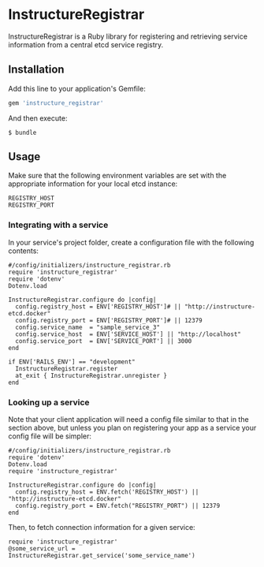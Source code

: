 # InstructureRegistrar

InstructureRegistrar is a Ruby library for registering and retrieving service
information from a central etcd service registry.

## Installation

Add this line to your application's Gemfile:

```ruby
gem 'instructure_registrar'
```

And then execute:

    $ bundle

## Usage

Make sure that the following environment variables are set with the appropriate
information for your local etcd instance:

    REGISTRY_HOST
    REGISTRY_PORT

### Integrating with a service

In your service's project folder, create a configuration file with the following contents:

    #/config/initializers/instructure_registrar.rb
    require 'instructure_registrar'
    require 'dotenv'
    Dotenv.load

    InstructureRegistrar.configure do |config|
      config.registry_host = ENV['REGISTRY_HOST']# || "http://instructure-etcd.docker"
      config.registry_port = ENV['REGISTRY_PORT']# || 12379
      config.service_name  = "sample_service_3"
      config.service_host  = ENV['SERVICE_HOST'] || "http://localhost"
      config.service_port  = ENV['SERVICE_PORT'] || 3000
    end

    if ENV['RAILS_ENV'] == "development"
      InstructureRegistrar.register
      at_exit { InstructureRegistrar.unregister }
    end

### Looking up a service

Note that your client application will need a config file similar to that in the section above, but
unless you plan on registering your app as a service your config file will be simpler:

    #/config/initializers/instructure_registrar.rb
    require 'dotenv'
    Dotenv.load
    require 'instructure_registrar'

    InstructureRegistrar.configure do |config|
      config.registry_host = ENV.fetch('REGISTRY_HOST') || "http://instructure-etcd.docker"
      config.registry_port = ENV.fetch("REGISTRY_PORT") || 12379
    end

Then, to fetch connection information for a given service:

    require 'instructure_registrar'
    @some_service_url = InstructureRegistrar.get_service('some_service_name')


